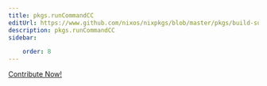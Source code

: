 ```yaml
---
title: pkgs.runCommandCC
editUrl: https://www.github.com/nixos/nixpkgs/blob/master/pkgs/build-support/trivial-builders/default.nix#L51C18
description: pkgs.runCommandCC
sidebar:

    order: 8
---
```


<a href="https://www.github.com/nixos/nixpkgs/blob/master/pkgs/build-support/trivial-builders/default.nix#L51C18">Contribute Now!</a>



